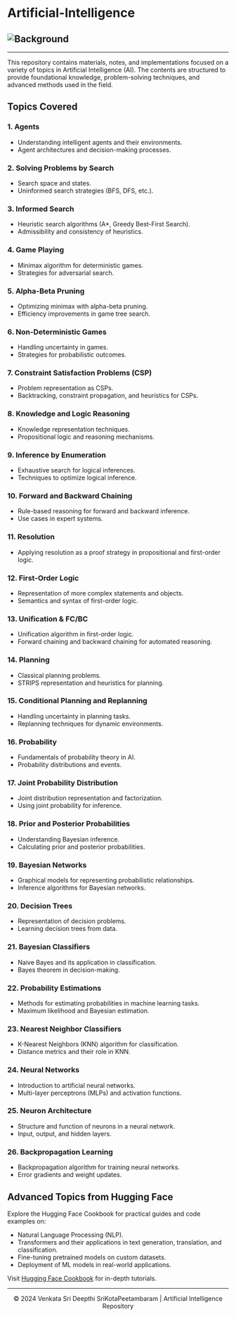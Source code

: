 # Artificial-Intelligence

## ![Background](https://iencrypt.swell.life/f2f964c393550e7ddfae31b6b239ed637383fdb0e65bb79edbe6e882a61e34a3_SWELL_HIGH.gif)
---

This repository contains materials, notes, and implementations focused on a variety of topics in Artificial Intelligence (AI). The contents are structured to provide foundational knowledge, problem-solving techniques, and advanced methods used in the field.

## Topics Covered

### 1. Agents
- Understanding intelligent agents and their environments.
- Agent architectures and decision-making processes.

### 2. Solving Problems by Search
- Search space and states.
- Uninformed search strategies (BFS, DFS, etc.).

### 3. Informed Search
- Heuristic search algorithms (A*, Greedy Best-First Search).
- Admissibility and consistency of heuristics.

### 4. Game Playing
- Minimax algorithm for deterministic games.
- Strategies for adversarial search.

### 5. Alpha-Beta Pruning
- Optimizing minimax with alpha-beta pruning.
- Efficiency improvements in game tree search.

### 6. Non-Deterministic Games
- Handling uncertainty in games.
- Strategies for probabilistic outcomes.

### 7. Constraint Satisfaction Problems (CSP)
- Problem representation as CSPs.
- Backtracking, constraint propagation, and heuristics for CSPs.

### 8. Knowledge and Logic Reasoning
- Knowledge representation techniques.
- Propositional logic and reasoning mechanisms.

### 9. Inference by Enumeration
- Exhaustive search for logical inferences.
- Techniques to optimize logical inference.

### 10. Forward and Backward Chaining
- Rule-based reasoning for forward and backward inference.
- Use cases in expert systems.

### 11. Resolution
- Applying resolution as a proof strategy in propositional and first-order logic.

### 12. First-Order Logic
- Representation of more complex statements and objects.
- Semantics and syntax of first-order logic.

### 13. Unification & FC/BC
- Unification algorithm in first-order logic.
- Forward chaining and backward chaining for automated reasoning.

### 14. Planning
- Classical planning problems.
- STRIPS representation and heuristics for planning.

### 15. Conditional Planning and Replanning
- Handling uncertainty in planning tasks.
- Replanning techniques for dynamic environments.

### 16. Probability
- Fundamentals of probability theory in AI.
- Probability distributions and events.

### 17. Joint Probability Distribution
- Joint distribution representation and factorization.
- Using joint probability for inference.

### 18. Prior and Posterior Probabilities
- Understanding Bayesian inference.
- Calculating prior and posterior probabilities.

### 19. Bayesian Networks
- Graphical models for representing probabilistic relationships.
- Inference algorithms for Bayesian networks.

### 20. Decision Trees
- Representation of decision problems.
- Learning decision trees from data.

### 21. Bayesian Classifiers
- Naive Bayes and its application in classification.
- Bayes theorem in decision-making.

### 22. Probability Estimations
- Methods for estimating probabilities in machine learning tasks.
- Maximum likelihood and Bayesian estimation.

### 23. Nearest Neighbor Classifiers
- K-Nearest Neighbors (KNN) algorithm for classification.
- Distance metrics and their role in KNN.

### 24. Neural Networks
- Introduction to artificial neural networks.
- Multi-layer perceptrons (MLPs) and activation functions.

### 25. Neuron Architecture
- Structure and function of neurons in a neural network.
- Input, output, and hidden layers.

### 26. Backpropagation Learning
- Backpropagation algorithm for training neural networks.
- Error gradients and weight updates.

## Advanced Topics from Hugging Face
Explore the Hugging Face Cookbook for practical guides and code examples on:
- Natural Language Processing (NLP).
- Transformers and their applications in text generation, translation, and classification.
- Fine-tuning pretrained models on custom datasets.
- Deployment of ML models in real-world applications.

Visit [Hugging Face Cookbook](https://huggingface.co/learn/cookbook/index) for in-depth tutorials.

---

<p align="center">&copy; 2024 Venkata Sri Deepthi SriKotaPeetambaram | Artificial Intelligence Repository</p>
